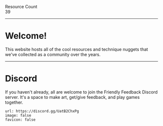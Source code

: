 <div markdown="1" class="ff_badge">
<div markdown="1" class="ff_badge_title">Resource Count</div>
<div markdown="1" class="ff_badge_value">39</div>
</div>

___

# Welcome!

This website hosts all of the cool resources and technique nuggets that we've collected as a community over the years. 

---
# Discord
If you haven't already, all are welcome to join the Friendly Feedback Discord server. It's a space to make art, get/give feedback, and play games together.

```embed
url: https://discord.gg/UatB2ChxPg
image: false
favicon: false
```